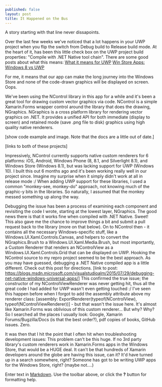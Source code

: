```yaml
---
published: false
layout: post
title: It Happened on the Bus
---
```

A story starting with that line never dissapoints.

Over the last few weeks we've noticed that a lot happens in your UWP project when you flip the switch from Debug build to Release build mode.  At the heart of it, has been this little check box on the UWP project build properties: "Compile with .NET Native tool chain".  There are some good posts about what this means: [What it means for UWP]( https://blogs.windows.com/buildingapps/2015/08/20/net-native-what-it-means-for-universal-windows-platform-uwp-developers/#HG2ld3KGHUOiMVQI.97) [Win Store Apps: Windows 8 vs UWP](http://stackoverflow.com/questions/37759125/windows-store-apps-windows-8-vs-uwp)

For me, it means that our app can make the long journey into the Windows Store and none of the code-drawn graphics will be displayed on screen.  Oops.

We've been using the NControl library in this app for a while and it's been a great tool for drawing custom vector graphics via code.  NControl is a simple Xamarin.Forms wrapper control around the library that does the drawing, NGraphics.  NGraphics is a cross platform library for rendering vector graphics on .NET.  It provides a unified API for both immediate (display to screen) and retained mode (save .png file to disk) graphics using high quality native renderers.

[show code example and image. Note that the docs are a little out of date.]

[links to both of these projects]

Impressively, NControl currently supports native custom renderers for 6 platforms: iOS, Android, Windows Phone (8, 8.1, and Silverlight 8.1), and Windows Store (Windows 8.1), but was lacking support for UWP (Windows 10).  I built this out 6 months ago and it's been working really well in our project since.  Imagine my surprise when it simply didn't work at all in release mode :/  When adding UWP support for these libraries, I used a common "monkey-see, monkey-do" approach, not knowing much of the graphic-y bits in the libraries.  So naturally, I assumed that the monkey messed something up along the way.

Debugging the issue has been a process of examining each component and revisiting the code I wrote, starting at the lowest layer, NGraphics.  The good news there is that it works fine when compiled with .NET Native.  Sweet!  This also gave me the chance to improve things a bit and submit a pull request back to the library (more on that below). 
On to NControl then - it contains all the necessary Windows-specific stuff, like a Windows.UI.Xaml.Controls.Canvas, and helpers to convert the NGraphics.Brush to a Windows.UI.Xaml.Media.Brush, but most importantly, a Custom Renderer that renders an NControlView as a Windows.UI.Xaml.Controls.Grid that can be displayed on UWP.  Hooking the NControl source to my repro project seemed to be the best approach.  As you may have guessed, debugging a .NET Native compiled app is a little different.  Check out this post for directions. [link to post: https://blogs.msdn.microsoft.com/visualstudioalm/2015/07/29/debugging-net-native-windows-universal-apps/]
This confirmed the true issue; the constructor of my NControlViewRenderer was never getting hit, thus all the great code I had added for UWP wasn't even getting touched :/  I've seen this happen before when I forgot to add the assembly attribute above my renderer class: [assembly: ExportRenderer(typeof(NControlView), typeof(NControlViewRenderer))] - but that wasn't the issue here.  It's almost like Xamarin.Forms was oblivious of this custom renderer...  But why?  Why?  So I searched all the places I usually look: Google, Xamarin Forums/Bugzilla/Docs (is that the best order?), pdf copies of books, GitHub issues.  Zero.

It was then that I hit the point that I often hit when troubleshooting development issues: This problem can't be this huge.  If no 3rd party library's custom renderers work in Xamarin.Forms apps in the Windows Store, that would be a HUGE deal.  It can't be that hundreds of Xamarin developers around the globe are having this issue, can it?  It'd have turned up in a search somewhere, right?  Someone has got to be writing UWP apps for the Windows Store, right?  (maybe not....)


Enter text in [Markdown](http://daringfireball.net/projects/markdown/). Use the toolbar above, or click the **?** button for formatting help.

